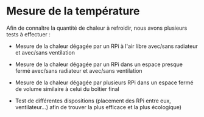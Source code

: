 # Mesure de la température

Afin de connaître la quantité de chaleur à refroidir, nous avons plusieurs tests à effectuer : 

* Mesure de la chaleur dégagée par un RPi à l'air libre avec/sans radiateur et avec/sans ventilation

* Mesure de la chaleur dégagée par un RPi dans un espace presque fermé avec/sans radiateur et avec/sans ventilation

* Mesure de la chaleur dégagée par plusieurs RPi dans un espace fermé de volume similaire à celui du boîtier final

* Test de différentes dispositions (placement des RPi entre eux, ventilateur...) afin de trouver la plus efficace et la plus écologique)
